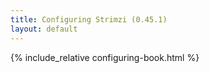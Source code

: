```yaml
---
title: Configuring Strimzi (0.45.1)
layout: default
---
```


{% include_relative configuring-book.html %}
